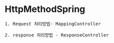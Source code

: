 # HttpMethodSpring

<pre>
1. Request 처리방법- MappingController

2. response 처리방법 - ResponseController
</pre>
 
